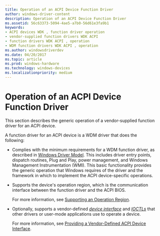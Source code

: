 ```yaml
---
title: Operation of an ACPI Device Function Driver
author: windows-driver-content
description: Operation of an ACPI Device Function Driver
ms.assetid: 56c63373-5094-4ae5-a7b0-56d61e3fa9b1
keywords:
- ACPI devices WDK , function driver operation
- vendor-supplied function drivers WDK ACPI
- function drivers WDK ACPI , operation
- WDM function drivers WDK ACPI , operation
ms.author: windowsdriverdev
ms.date: 04/20/2017
ms.topic: article
ms.prod: windows-hardware
ms.technology: windows-devices
ms.localizationpriority: medium
---
```


# Operation of an ACPI Device Function Driver





This section describes the generic operation of a vendor-supplied function driver for an ACPI device.

A function driver for an ACPI device is a WDM driver that does the following:

-   Complies with the minimum requirements for a WDM function driver, as described in [Windows Driver Model](https://msdn.microsoft.com/library/windows/hardware/ff565698). This includes driver entry points, dispatch routines, Plug and Play, power management, and Windows Management Instrumentation (WMI). This basic functionality provides the generic operation that Windows requires of the driver and the framework in which to implement the ACPI device-specific operations.

-   Supports the device's operation region, which is the communication interface between the function driver and the ACPI BIOS.

    For more information, see [Supporting an Operation Region](supporting-an-operation-region.md).

-   Optionally, supports a vendor-defined [*device interface*](https://msdn.microsoft.com/library/windows/hardware/ff556277#wdkgloss-device-interface) and [*IOCTLs*](https://msdn.microsoft.com/library/windows/hardware/ff556290#wdkgloss-ioctl) that other drivers or user-mode applications use to operate a device.

    For more information, see [Providing a Vendor-Defined ACPI Device Interface](providing-a-vendor-defined-acpi-device-interface.md).

 

 




